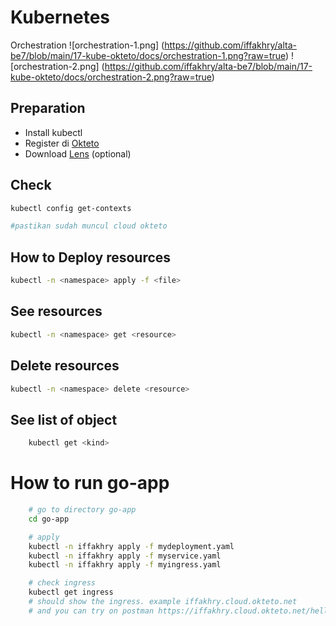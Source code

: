 # Kubernetes
Orchestration
![orchestration-1.png] (https://github.com/iffakhry/alta-be7/blob/main/17-kube-okteto/docs/orchestration-1.png?raw=true)
![orchestration-2.png] (https://github.com/iffakhry/alta-be7/blob/main/17-kube-okteto/docs/orchestration-2.png?raw=true)

## Preparation

- Install kubectl
- Register di [Okteto](https://cloud.okteto.com/#/login)
- Download [Lens](https://k8slens.dev/) (optional)

## Check

```bash
kubectl config get-contexts

#pastikan sudah muncul cloud okteto
```

## How to Deploy resources

```bash
kubectl -n <namespace> apply -f <file>
```

## See resources

```bash
kubectl -n <namespace> get <resource>
```

## Delete resources

```bash
kubectl -n <namespace> delete <resource>
```

## See list of object
```bash
    kubectl get <kind>
```

# How to run go-app
```bash
    # go to directory go-app
    cd go-app

    # apply
    kubectl -n iffakhry apply -f mydeployment.yaml
    kubectl -n iffakhry apply -f myservice.yaml
    kubectl -n iffakhry apply -f myingress.yaml

    # check ingress
    kubectl get ingress
    # should show the ingress. example iffakhry.cloud.okteto.net
    # and you can try on postman https://iffakhry.cloud.okteto.net/hello

```
